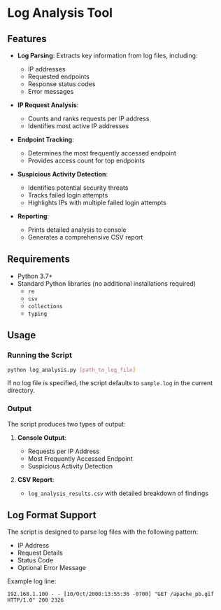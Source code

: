 # Log Analysis Tool


## Features

- **Log Parsing**: Extracts key information from log files, including:
  - IP addresses
  - Requested endpoints
  - Response status codes
  - Error messages

- **IP Request Analysis**: 
  - Counts and ranks requests per IP address
  - Identifies most active IP addresses

- **Endpoint Tracking**:
  - Determines the most frequently accessed endpoint
  - Provides access count for top endpoints

- **Suspicious Activity Detection**:
  - Identifies potential security threats
  - Tracks failed login attempts
  - Highlights IPs with multiple failed login attempts

- **Reporting**:
  - Prints detailed analysis to console
  - Generates a comprehensive CSV report

## Requirements

- Python 3.7+
- Standard Python libraries (no additional installations required)
  - `re`
  - `csv`
  - `collections`
  - `typing`

## Usage

### Running the Script

```bash
python log_analysis.py [path_to_log_file]
```

If no log file is specified, the script defaults to `sample.log` in the current directory.

### Output

The script produces two types of output:

1. **Console Output**: 
   - Requests per IP Address
   - Most Frequently Accessed Endpoint
   - Suspicious Activity Detection

2. **CSV Report**: 
   - `log_analysis_results.csv` with detailed breakdown of findings


## Log Format Support

The script is designed to parse log files with the following pattern:
- IP Address
- Request Details
- Status Code
- Optional Error Message

Example log line:
```
192.168.1.100 - - [10/Oct/2000:13:55:36 -0700] "GET /apache_pb.gif HTTP/1.0" 200 2326
```


